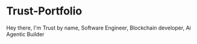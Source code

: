 # Trust-Portfolio
Hey there, I'm Trust by name, Software Engineer, Blockchain developer, Ai Agentic Builder
